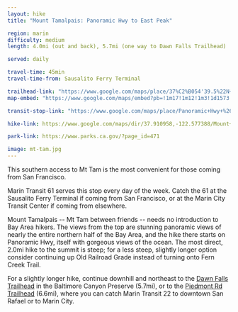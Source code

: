 ```yaml
---
layout: hike
title: "Mount Tamalpais: Panoramic Hwy to East Peak"

region: marin
difficulty: medium
length: 4.0mi (out and back), 5.7mi (one way to Dawn Falls Trailhead)

served: daily

travel-time: 45min
travel-time-from: Sausalito Ferry Terminal

trailhead-link: "https://www.google.com/maps/place/37%C2%B054'39.5%22N+122%C2%B034'38.6%22W/@37.9109601,-122.5786755,18z/data=!3m1!4b1!4m4!3m3!8m2!3d37.910958!4d-122.577388"
map-embed: "https://www.google.com/maps/embed?pb=!1m17!1m12!1m3!1d1573.916366506786!2d-122.57738889999999!3d37.910972199999996!2m3!1f0!2f0!3f0!3m2!1i1024!2i768!4f13.1!3m2!1m1!2zMzfCsDU0JzM5LjUiTiAxMjLCsDM0JzM4LjYiVw!5e0!3m2!1sen!2sus!4v1687410201726!5m2!1sen!2sus"

transit-stop-link: "https://www.google.com/maps/place/Panoramic+Hwy+%26+Edgewood+Av/@37.9104773,-122.5770122,18z/data=!4m6!3m5!1s0x808590542717f127:0xae16231db95ec5fb!8m2!3d37.910583!4d-122.576996!16s%2Fg%2F1q67vxl0b"

hike-link: https://www.google.com/maps/dir/37.910958,-122.577388/Mount+Tamalpais+East+Peak/@37.9195211,-122.5894211,15z/data=!4m9!4m8!1m0!1m5!1m1!1s0x808590e138573979:0xf39c2e39985f9a6!2m2!1d-122.5777194!2d37.9291167!3e2

park-link: https://www.parks.ca.gov/?page_id=471

image: mt-tam.jpg
---
```


<p class="message">
  This southern access to Mt Tam is the most convenient for those coming from San Francisco.
</p>

Marin Transit 61 serves this stop every day of the week. Catch the 61 at the Sausalito Ferry Terminal if coming from San Francisco, or at the Marin City Transit Center if coming from elsewhere.

Mount Tamalpais -- Mt Tam between friends -- needs no introduction to Bay Area hikers. The views from the top are stunning panoramic views of nearly the entire northern half of the Bay Area, and the hike there starts on Panoramic Hwy, itself with gorgeous views of the ocean. The most direct, 2.0mi hike to the summit is steep; for a less steep, slightly longer option consider continuing up Old Railroad Grade instead of turning onto Fern Creek Trail.

For a slightly longer hike, continue downhill and northeast to the [Dawn Falls Trailhead](https://maps.google.com/?cid=10894218444620477526) in the Baltimore Canyon Preserve (5.7mi), or to the [Piedmont Rd Trailhead](https://goo.gl/maps/hSuXLvwfe8p6rpsH8) (6.6mi), where you can catch Marin Transit 22 to downtown San Rafael or to Marin City.